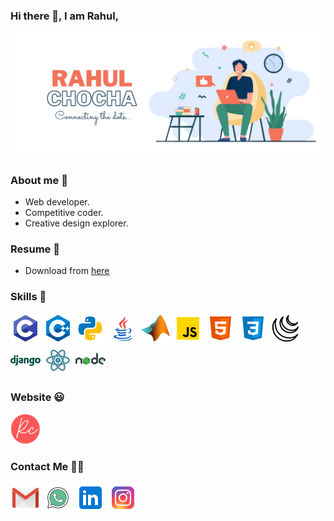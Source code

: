 ### Hi there 👋, I am Rahul, 

![not found](https://github.com/mrchocha/mrchocha/blob/main/media/rahul_chocha.png)

### About me 🌱 
- Web developer. 
- Competitive coder.
- Creative design explorer.

### Resume 📝
- Download from [here](https://drive.google.com/file/d/1ViazsoIDk6kDnX5aSUeCYOZTXD3eyZCm/view?usp=sharing)

### Skills 🚀
![not found](https://github.com/mrchocha/mrchocha/blob/main/media/c.png)
![not found](https://github.com/mrchocha/mrchocha/blob/main/media/c++.png)
![not found](https://github.com/mrchocha/mrchocha/blob/main/media/python.png)
![not found](https://github.com/mrchocha/mrchocha/blob/main/media/java.png)
![not found](https://github.com/mrchocha/mrchocha/blob/main/media/matlab.png)
![not found](https://github.com/mrchocha/mrchocha/blob/main/media/js.png)
![not found](https://github.com/mrchocha/mrchocha/blob/main/media/html.png)
![not found](https://github.com/mrchocha/mrchocha/blob/main/media/css.png)
![not found](https://github.com/mrchocha/mrchocha/blob/main/media/jqurey.png)
![not found](https://github.com/mrchocha/mrchocha/blob/main/media/django.png)
![not found](https://github.com/mrchocha/mrchocha/blob/main/media/react.png)
![not found](https://github.com/mrchocha/mrchocha/blob/main/media/node.png)

### Website 😃
<a href="https://mrchocha.github.io/portfolio/">
  <img src="https://github.com/mrchocha/mrchocha/blob/main/media/R.png"  width="48" height="48" >
</a>

### Contact Me 🙋‍♂️
[![not found](https://github.com/mrchocha/mrchocha/blob/main/media/gmail.png)](mailto:rahul.c@ahduni.edu.in)
[![not found](https://github.com/mrchocha/mrchocha/blob/main/media/whatsapp.png)](https://api.whatsapp.com/send?phone=917096642232)
[![not found](https://github.com/mrchocha/mrchocha/blob/main/media/linkedin.png)](https://www.linkedin.com/in/rahul-chocha-14b391179/)
[![not found](https://github.com/mrchocha/mrchocha/blob/main/media/insta.png)](https://www.instagram.com/rahul_chocha4530/)
